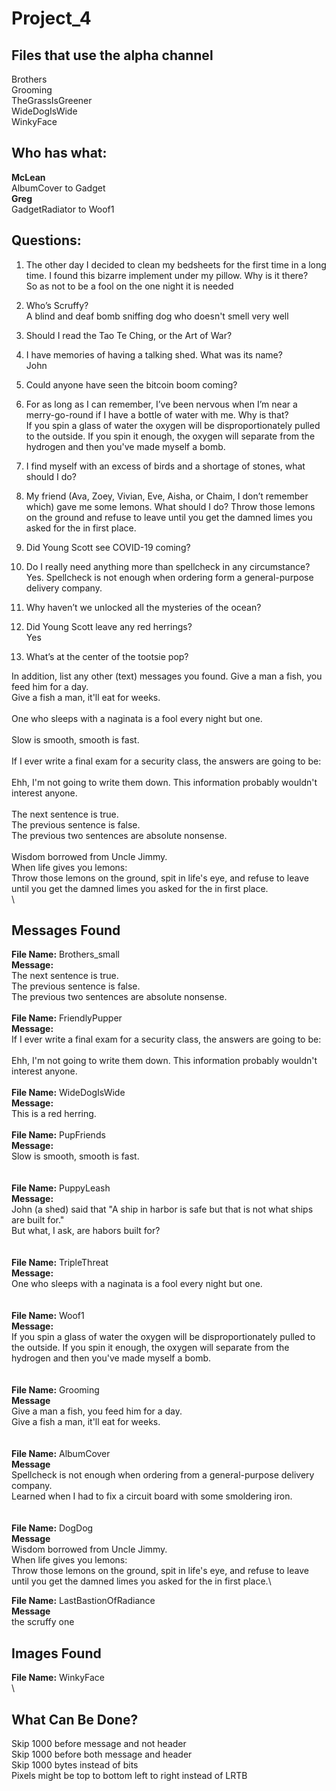 # Project_4

## Files that use the alpha channel
Brothers\
Grooming \
TheGrassIsGreener\
WideDogIsWide\
WinkyFace


## Who has what:
**McLean**\
AlbumCover to Gadget\
**Greg**\
GadgetRadiator to Woof1


## Questions:

1. The other day I decided to clean my bedsheets for the first time in a long time. I found this bizarre implement under my pillow. Why is it there?\
So as not to be a fool on the one night it is needed

2. Who’s Scruffy?\
A blind and deaf bomb sniffing dog who doesn't smell very well

3. Should I read the Tao Te Ching, or the Art of War?

4. I have memories of having a talking shed. What was its name?\
John

5. Could anyone have seen the bitcoin boom coming?

6. For as long as I can remember, I’ve been nervous when I’m near a merry-go-round if I have a bottle of water with me. Why is that?\
If you spin a glass of water the oxygen will be disproportionately pulled to the outside. If you spin it enough, the oxygen will separate from the hydrogen and then you've made myself a bomb.

7. I find myself with an excess of birds and a shortage of stones, what should I do?

8. My friend (Ava, Zoey, Vivian, Eve,  Aisha, or Chaim, I don’t remember which) gave me some lemons. What should I do?
Throw those lemons on the ground and refuse to leave until you get the damned limes you asked for the in first place.

9. Did Young Scott see COVID-19 coming?

10. Do I really need anything more than spellcheck in any circumstance?\
Yes. Spellcheck is not enough when ordering form a general-purpose delivery company.

11. Why haven’t we unlocked all the mysteries of the ocean?

12. Did Young Scott leave any red herrings?\
Yes

13. What’s at the center of the tootsie pop?

In addition, list any other (text) messages you found.
Give a man a fish, you feed him for a day.\
Give a fish a man, it'll eat for weeks.\
\
One who sleeps with a naginata is a fool every night but one.\
\
Slow is smooth, smooth is fast.\
\
If I ever write a final exam for a security class, the answers are going to be:\
\
Ehh, I'm not going to write them down. This information probably wouldn't interest anyone.\
\
The next sentence is true.\
The previous sentence is false.\
The previous two sentences are absolute nonsense.\
\
Wisdom borrowed from Uncle Jimmy.\
When life gives you lemons:\
Throw those lemons on the ground, spit in life's eye, and refuse to leave until you get the damned limes you asked for the in first place.\
\


## Messages Found
**File Name:** Brothers_small\
**Message:**\
The next sentence is true.\
The previous sentence is false.\
The previous two sentences are absolute nonsense.\
\
**File Name:** FriendlyPupper\
**Message:**\
If I ever write a final exam for a security class, the answers are going to be:\
\
Ehh, I'm not going to write them down. This information probably wouldn't interest anyone.\
\
**File Name:** WideDogIsWide\
**Message:**\
This is a red herring.\
\
**File Name:** PupFriends\
**Message:**\
Slow is smooth, smooth is fast.\
\
\
**File Name:** PuppyLeash\
**Message:**\
John (a shed) said that "A ship in harbor is safe  but that is not what ships are built for."\
But what, I ask, are habors built for?\
\
\
**File Name:** TripleThreat\
**Message:**\
One who sleeps with a naginata is a fool every night but one.\
\
\
**File Name:** Woof1\
**Message:**\
If you spin a glass of water the oxygen will be disproportionately pulled to the outside. If you spin it enough, the oxygen will separate from the hydrogen and then you've made myself a bomb.\
\
\
**File Name:** Grooming\
**Message**\
Give a man a fish, you feed him for a day.\
Give a fish a man, it'll eat for weeks.\
\
\
**File Name:** AlbumCover\
**Message**\
Spellcheck is not enough when ordering from a general-purpose delivery company.\
Learned when I had to fix a circuit board with some smoldering iron.\
\
\
**File Name:** DogDog\
**Message**\
Wisdom borrowed from Uncle Jimmy.\
When life gives you lemons:\
Throw those lemons on the ground, spit in life's eye, and refuse to leave until you get the damned limes you asked for the in first place.\

**File Name:** LastBastionOfRadiance\
**Message**\
the scruffy one


## Images Found
**File Name:** WinkyFace\
\


## What Can Be Done?
Skip 1000 before message and not header\
Skip 1000 before both message and header\
Skip 1000 bytes instead of bits\
Pixels might be top to bottom left to right instead of LRTB










